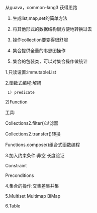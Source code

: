 从guava，common-lang3 获得思路

1. 生成list,map,set的简单方法
2. 将其他形式的数据结构很方便地转换过去
3. 操作collection要变得很舒服
4. 集合提供全量的韦恩图操作

5. 集合的包装类，可以对集合操作做统计

1.只读设置:immutableList

2.函数式编程:解耦

     1) predicate

2)Function

工具:

Collections2.filter()过滤器

Collections2.transfer()转换

Functions.compose()组合式函数编程

3.加入约束条件:非空 长度验证

Constraint

Preconditions

4.集合的操作:交集差集并集

5.Multiset Multimap BiMap

6.Table